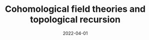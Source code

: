 ---
title: "Cohomological field theories and topological recursion"
collection: talks
category: misc
event: "Topological recursion seminar"
venue: "IMJ–PRG, FR"
date: 2022-04-01
notes: "/files/notes/TR-CohFTs.pdf"
---
